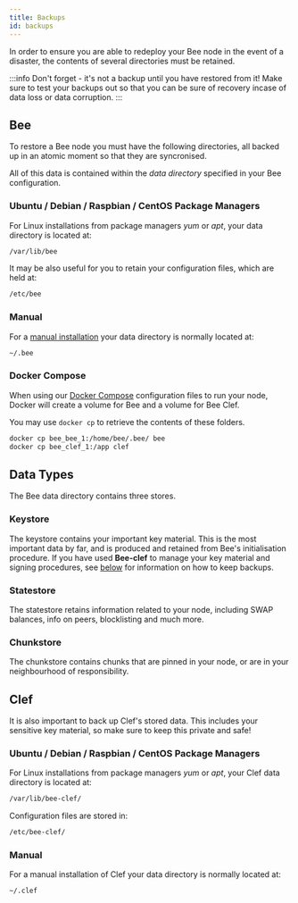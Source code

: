 ```yaml
---
title: Backups
id: backups
---
```


In order to ensure you are able to redeploy your Bee node in the event of a disaster, the contents of several directories must be retained.

:::info
Don't forget - it's not a backup until you have restored from it! Make sure to test your backups out so that you can be sure of recovery incase of data loss or data corruption.
:::

## Bee

To restore a Bee node you must have the following directories, all backed up in an atomic moment so that they are syncronised.

All of this data is contained within the *data directory* specified in your Bee configuration. 

### Ubuntu / Debian / Raspbian / CentOS Package Managers

For Linux installations from package managers *yum* or *apt*, your data directory is located at:

```sh
/var/lib/bee
```

It may be also useful for you to retain your configuration files, which are held at:

```sh
/etc/bee
```

### Manual

For a [manual installation](/docs/installation/manual) your data directory is normally located at:

```sh
~/.bee
```

### Docker Compose

When using our [Docker Compose](/docs/installation/docker) configuration files to run your node, Docker will create a volume for Bee and a volume for Bee Clef.

You may use `docker cp` to retrieve the contents of these folders.

```sh
docker cp bee_bee_1:/home/bee/.bee/ bee
docker cp bee_clef_1:/app clef
```

## Data Types

The Bee data directory contains three stores.

### Keystore

The keystore contains your important key material. This is the most important data by far, and is produced and retained from Bee's initialisation procedure. If you have used **Bee-clef** to manage your key material and signing procedures, see [below](/docs/maintenance/backups#ubuntu--debian--raspbian--centos-package-managers-1) for information on how to keep backups.

### Statestore

The statestore retains information related to your node, including SWAP balances, info on peers, blocklisting and much more.

### Chunkstore

The chunkstore contains chunks that are pinned in your node, or are in your neighbourhood of responsibility.

## Clef

It is also important to back up Clef's stored data. This includes your sensitive key material, so make sure to keep this private and safe!

### Ubuntu / Debian / Raspbian / CentOS Package Managers

For Linux installations from package managers *yum* or *apt*, your Clef data directory is located at:

```sh
/var/lib/bee-clef/
```

Configuration files are stored in:

```sh
/etc/bee-clef/
```

### Manual

For a manual installation of Clef your data directory is normally located at:

```sh
~/.clef
```